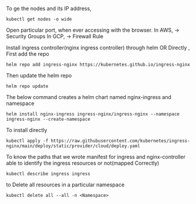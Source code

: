 To ge the nodes and its IP address, 
```
kubectl get nodes -o wide
```

Open particular port, when ever accessing with the browser.
In AWS, -> Security Groups 
In GCP, -> Firewall Rule

Install ingress controller(nginx ingress controller) through helm OR Directly ,
First add the repo
```
helm repo add ingress-nginx https://kubernetes.github.io/ingress-nginx
```

Then update the helm repo
```
helm repo update
```
The below command creates a helm chart named nginx-ingress and namespace
```
helm install nginx-ingress ingress-nginx/ingress-nginx --namespace ingress-nginx --create-namespace
```


To install directly 
```
kubectl apply -f https://raw.githubusercontent.com/kubernetes/ingress-nginx/main/deploy/static/provider/cloud/deploy.yaml
```


To know the paths that we wrote manifest for ingress and nginx-controller able to identify the ingress resources or not(mapped Correctly)
```
kubectl describe ingress ingress
```


to Delete all resources in a particular namespace
```
kubectl delete all --all -n <Namespace>
```
